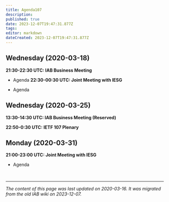```yaml
---
title: Agenda107
description: 
published: true
date: 2023-12-07T19:47:31.877Z
tags: 
editor: markdown
dateCreated: 2023-12-07T19:47:31.877Z
---
```


## Wednesday (2020-03-18)
**21:30-22:30 UTC: IAB Business Meeting**

- Agenda
**22:30-00:30 UTC: Joint Meeting with IESG**

- Agenda
## Wednesday (2020-03-25)
**13:30-14:30 UTC: IAB Business Meeting (Reserved)**

**22:50-0:30 UTC: IETF 107 Plenary**

## Monday (2020-03-31)
**21:00-23:00 UTC: Joint Meeting with IESG**

- Agenda

&nbsp;
&nbsp;
&nbsp;

---

*The content of this page was last updated on 2020-03-16. It was migrated from the old IAB wiki on 2023-12-07.*
